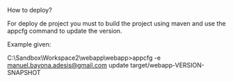 How to deploy?

For deploy de project you must to build the project using maven and use the appcfg command to update the version.

Example given:

C:\Sandbox\Workspace2\webapp\webapp>appcfg -e manuel.bayona.adesis@gmail.com update target/webapp-VERSION-SNAPSHOT
